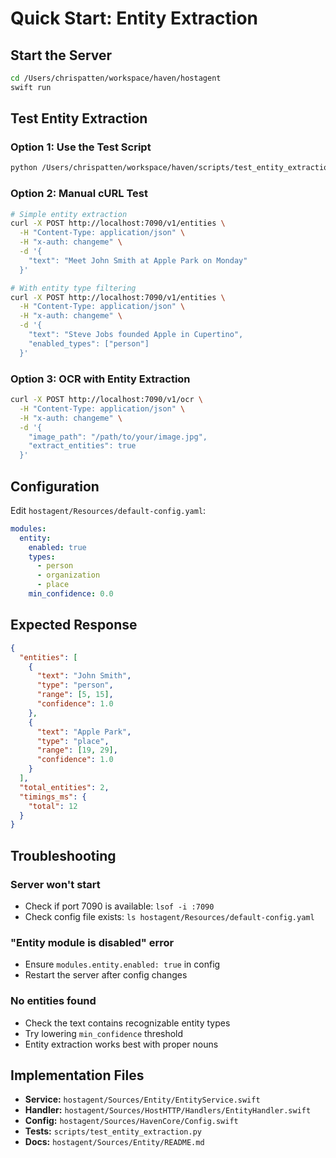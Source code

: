 # Quick Start: Entity Extraction

## Start the Server

```bash
cd /Users/chrispatten/workspace/haven/hostagent
swift run
```

## Test Entity Extraction

### Option 1: Use the Test Script
```bash
python /Users/chrispatten/workspace/haven/scripts/test_entity_extraction.py
```

### Option 2: Manual cURL Test
```bash
# Simple entity extraction
curl -X POST http://localhost:7090/v1/entities \
  -H "Content-Type: application/json" \
  -H "x-auth: changeme" \
  -d '{
    "text": "Meet John Smith at Apple Park on Monday"
  }'

# With entity type filtering
curl -X POST http://localhost:7090/v1/entities \
  -H "Content-Type: application/json" \
  -H "x-auth: changeme" \
  -d '{
    "text": "Steve Jobs founded Apple in Cupertino",
    "enabled_types": ["person"]
  }'
```

### Option 3: OCR with Entity Extraction
```bash
curl -X POST http://localhost:7090/v1/ocr \
  -H "Content-Type: application/json" \
  -H "x-auth: changeme" \
  -d '{
    "image_path": "/path/to/your/image.jpg",
    "extract_entities": true
  }'
```

## Configuration

Edit `hostagent/Resources/default-config.yaml`:

```yaml
modules:
  entity:
    enabled: true
    types:
      - person
      - organization
      - place
    min_confidence: 0.0
```

## Expected Response

```json
{
  "entities": [
    {
      "text": "John Smith",
      "type": "person",
      "range": [5, 15],
      "confidence": 1.0
    },
    {
      "text": "Apple Park",
      "type": "place",
      "range": [19, 29],
      "confidence": 1.0
    }
  ],
  "total_entities": 2,
  "timings_ms": {
    "total": 12
  }
}
```

## Troubleshooting

### Server won't start
- Check if port 7090 is available: `lsof -i :7090`
- Check config file exists: `ls hostagent/Resources/default-config.yaml`

### "Entity module is disabled" error
- Ensure `modules.entity.enabled: true` in config
- Restart the server after config changes

### No entities found
- Check the text contains recognizable entity types
- Try lowering `min_confidence` threshold
- Entity extraction works best with proper nouns

## Implementation Files

- **Service:** `hostagent/Sources/Entity/EntityService.swift`
- **Handler:** `hostagent/Sources/HostHTTP/Handlers/EntityHandler.swift`
- **Config:** `hostagent/Sources/HavenCore/Config.swift`
- **Tests:** `scripts/test_entity_extraction.py`
- **Docs:** `hostagent/Sources/Entity/README.md`
